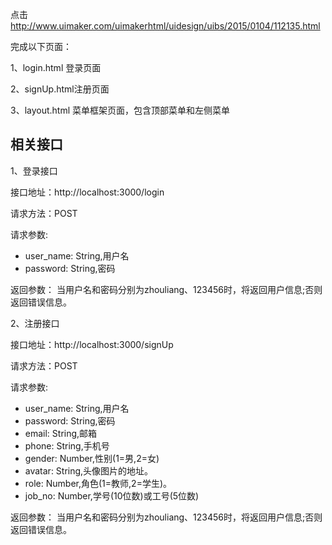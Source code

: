 点击 http://www.uimaker.com/uimakerhtml/uidesign/uibs/2015/0104/112135.html

完成以下页面：

1、login.html 登录页面

2、signUp.html注册页面

3、layout.html 菜单框架页面，包含顶部菜单和左侧菜单


## 相关接口

1、登录接口

接口地址：http://localhost:3000/login

请求方法：POST

请求参数:

- user_name: String,用户名
- password: String,密码

返回参数：
当用户名和密码分别为zhouliang、123456时，将返回用户信息;否则返回错误信息。

2、注册接口

接口地址：http://localhost:3000/signUp

请求方法：POST

请求参数:

- user_name: String,用户名
- password: String,密码
- email: String,邮箱
- phone: String,手机号
- gender: Number,性别(1=男,2=女)
- avatar: String,头像图片的地址。
- role: Number,角色(1=教师,2=学生)。
- job_no: Number,学号(10位数)或工号(5位数)


返回参数：
当用户名和密码分别为zhouliang、123456时，将返回用户信息;否则返回错误信息。

